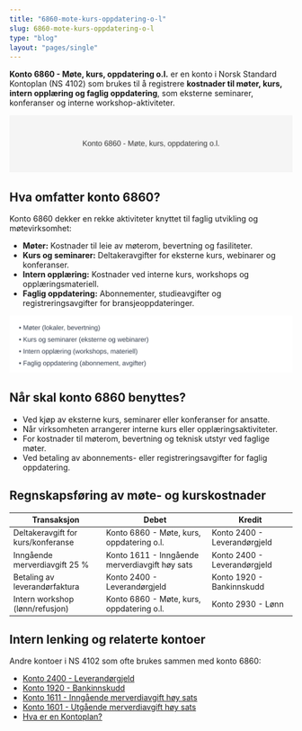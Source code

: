 ```yaml
---
title: "6860-mote-kurs-oppdatering-o-l"
slug: 6860-mote-kurs-oppdatering-o-l
type: "blog"
layout: "pages/single"
---
```


**Konto 6860 - Møte, kurs, oppdatering o.l.** er en konto i Norsk Standard Kontoplan (NS 4102) som brukes til å registrere **kostnader til møter, kurs, intern opplæring og faglig oppdatering**, som eksterne seminarer, konferanser og interne workshop-aktiviteter.

![Illustrasjon av konto 6860 - Møte, kurs, oppdatering o.l.](6860-mote-kurs-oppdatering-o-l-image.svg)

## Hva omfatter konto 6860?

Konto 6860 dekker en rekke aktiviteter knyttet til faglig utvikling og møtevirksomhet:

* **Møter:** Kostnader til leie av møterom, bevertning og fasiliteter.
* **Kurs og seminarer:** Deltakeravgifter for eksterne kurs, webinarer og konferanser.
* **Intern opplæring:** Kostnader ved interne kurs, workshops og opplæringsmateriell.
* **Faglig oppdatering:** Abonnementer, studieavgifter og registreringsavgifter for bransjeoppdateringer.

![Typer møte, kurs og oppdatering](mote-kurs-typer.svg)

## Når skal konto 6860 benyttes?

* Ved kjøp av eksterne kurs, seminarer eller konferanser for ansatte.
* Når virksomheten arrangerer interne kurs eller opplæringsaktiviteter.
* For kostnader til møterom, bevertning og teknisk utstyr ved faglige møter.
* Ved betaling av abonnements- eller registreringsavgifter for faglig oppdatering.

## Regnskapsføring av møte- og kurskostnader

| Transaksjon                             | Debet                                      | Kredit                       |
|-----------------------------------------|--------------------------------------------|------------------------------|
| Deltakeravgift for kurs/konferanse      | Konto 6860 - Møte, kurs, oppdatering o.l.  | Konto 2400 - Leverandørgjeld |
| Inngående merverdiavgift 25 %           | Konto 1611 - Inngående merverdiavgift høy sats | Konto 2400 - Leverandørgjeld |
| Betaling av leverandørfaktura           | Konto 2400 - Leverandørgjeld               | Konto 1920 - Bankinnskudd    |
| Intern workshop (lønn/refusjon)         | Konto 6860 - Møte, kurs, oppdatering o.l.  | Konto 2930 - Lønn            |

## Intern lenking og relaterte kontoer

Andre kontoer i NS 4102 som ofte brukes sammen med konto 6860:

* [Konto 2400 - Leverandørgjeld](/blogs/kontoplan/2400-leverandorgjeld "Konto 2400 - Leverandørgjeld")
* [Konto 1920 - Bankinnskudd](/blogs/kontoplan/1920-bankinnskudd "Konto 1920 - Bankinnskudd")
* [Konto 1611 - Inngående merverdiavgift høy sats](/blogs/kontoplan/1611-inngaaende-merverdiavgift-hoy-sats "Konto 1611 - Inngående merverdiavgift høy sats")
* [Konto 1601 - Utgående merverdiavgift høy sats](/blogs/kontoplan/1601-utgaende-merverdiavgift-hoy-sats "Konto 1601 - Utgående merverdiavgift høy sats")
* [Hva er en Kontoplan?](/blogs/regnskap/hva-er-kontoplan "Hva er en Kontoplan? Komplett Guide til Kontoplaner i Norsk Regnskap")
